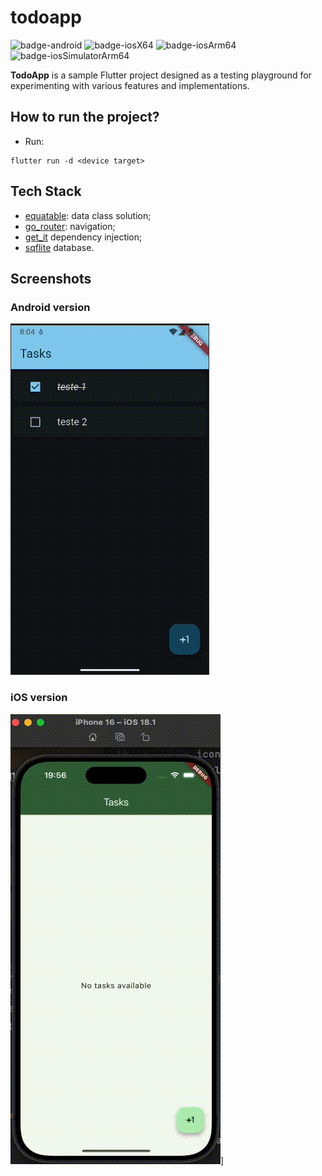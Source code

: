 # todoapp

![badge-android](http://img.shields.io/badge/platform-android-6EDB8D.svg?style=flat)
![badge-iosX64](https://img.shields.io/badge/platform-iosX64-CDCDCD?style=flat)
![badge-iosArm64](https://img.shields.io/badge/platform-iosArm64-CDCDCD?style=flat)
![badge-iosSimulatorArm64](https://img.shields.io/badge/platform-iosSimulatorArm64-CDCDCD?style=flat)

**TodoApp** is a sample Flutter project designed as a testing playground for experimenting with various features and implementations.

## How to run the project?

- Run:

```shell
flutter run -d <device target>
```

## Tech Stack

- [equatable](https://pub.dev/packages/equatable): data class solution;
- [go_router](https://pub.dev/packages/go_router): navigation;
- [get_it](https://pub.dev/packages/get_it) dependency injection;
- [sqflite](https://pub.dev/packages/sqflite) database.

## Screenshots

### Android version

![Android teaser](/img/android-teaser2.gif)

### iOS version

![iOS teaser](/img/ios-teaser.gif)]
